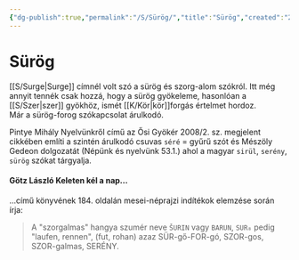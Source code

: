 ```yaml
---
{"dg-publish":true,"permalink":"/S/Sürög/","title":"Sürög","created":"2023-11-18T05:55","updated":"2024-10-26T00:25"}
---
```



# Sürög

[[S/Surge\|Surge]] címnél volt szó a sürög és szorg-alom szókról. Itt még annyit tennék csak hozzá, hogy a sürög gyökeleme, hasonlóan a [[S/Szer\|szer]] gyökhöz, ismét [[K/Kör\|kör]]forgás értelmet hordoz.  
Már a sürög-forog szókapcsolat árulkodó.  

Pintye Mihály Nyelvünkről című az Ősi Gyökér 2008/2. sz. megjelent cikkében említi a szintén árulkodó csuvas `séré` = gyűrű szót és Mészöly Gedeon dolgozatát (Népünk és nyelvünk 53.1.) ahol a magyar `sirül`, `serény`, `sürög` szókat tárgyalja.  

#### Götz László Keleten kél a nap...

...című könyvének 184. oldalán mesei-néprajzi indítékok elemzése során írja:  
> A "szorgalmas" hangya szumér neve `ŠURIN` vagy `BARUN`, `SUR₈` pedig "laufen, rennen", (fut, rohan) azaz SÜR-gő-FOR-gó, SZOR-gos, SZOR-galmas, SERÉNY.  